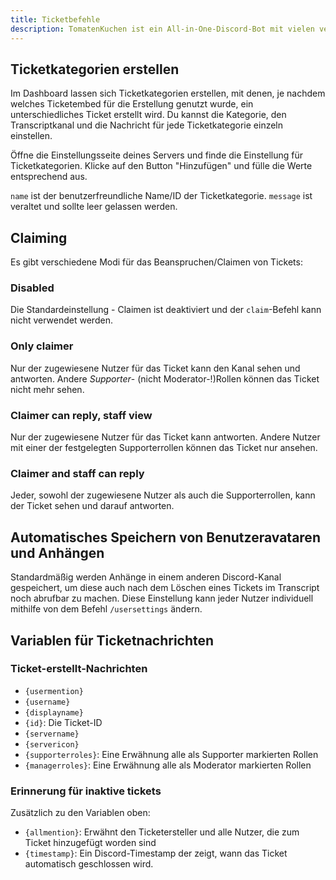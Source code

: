 ```yaml
---
title: Ticketbefehle
description: TomatenKuchen ist ein All-in-One-Discord-Bot mit vielen verschiedenen Funktionen. Erklärt die Funktionen und Einstellungen des Ticketsystems.
---
```


## Ticketkategorien erstellen

Im Dashboard lassen sich Ticketkategorien erstellen, mit denen, je nachdem welches Ticketembed für die Erstellung genutzt wurde, ein unterschiedliches Ticket erstellt wird.
Du kannst die Kategorie, den Transcriptkanal und die Nachricht für jede Ticketkategorie einzeln einstellen.

Öffne die Einstellungsseite deines Servers und finde die Einstellung für Ticketkategorien. Klicke auf den Button "Hinzufügen" und fülle die Werte entsprechend aus.

<code>name</code> ist der benutzerfreundliche Name/ID der Ticketkategorie. <code>message</code> ist veraltet und sollte leer gelassen werden.

## Claiming
Es gibt verschiedene Modi für das Beanspruchen/Claimen von Tickets:

### Disabled
Die Standardeinstellung - Claimen ist deaktiviert und der `claim`-Befehl kann nicht verwendet werden.

### Only claimer
Nur der zugewiesene Nutzer für das Ticket kann den Kanal sehen und antworten. Andere *Supporter*- (nicht Moderator-!)Rollen können das Ticket nicht mehr sehen.

### Claimer can reply, staff view
Nur der zugewiesene Nutzer für das Ticket kann antworten. Andere Nutzer mit einer der festgelegten Supporterrollen können das Ticket nur ansehen.

### Claimer and staff can reply
Jeder, sowohl der zugewiesene Nutzer als auch die Supporterrollen, kann der Ticket sehen und darauf antworten.

## Automatisches Speichern von Benutzeravataren und Anhängen
Standardmäßig werden Anhänge in einem anderen Discord-Kanal gespeichert, um diese auch nach dem Löschen eines Tickets im Transcript noch abrufbar zu machen.
Diese Einstellung kann jeder Nutzer individuell mithilfe von dem Befehl <code>/usersettings</code> ändern.

## Variablen für Ticketnachrichten

### Ticket-erstellt-Nachrichten

- `{usermention}`
- `{username}`
- `{displayname}`
- `{id}`: Die Ticket-ID
- `{servername}`
- `{servericon}`
- `{supporterroles}`: Eine Erwähnung alle als Supporter markierten Rollen
- `{managerroles}`: Eine Erwähnung alle als Moderator markierten Rollen

### Erinnerung für inaktive tickets

Zusätzlich zu den Variablen oben:

- `{allmention}`: Erwähnt den Ticketersteller und alle Nutzer, die zum Ticket hinzugefügt worden sind
- `{timestamp}`: Ein Discord-Timestamp der zeigt, wann das Ticket automatisch geschlossen wird.
